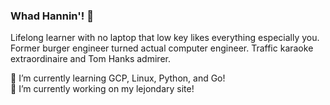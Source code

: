 ### Whad Hannin'! 👋

Lifelong learner with no laptop that low key likes everything especially you.
Former burger engineer turned actual computer engineer.
Traffic karaoke extraordinaire and Tom Hanks admirer.

🌱 I’m currently learning GCP, Linux, Python, and Go!  
🔭 I’m currently working on my lejondary site!

<!--
**Lejondary/Lejondary** is a ✨ _special_ ✨ repository because its `README.md` (this file) appears on your GitHub profile.

Here are some ideas to get you started:

- 🔭 I’m currently working on ...
- 🌱 I’m currently learning ...
- 👯 I’m looking to collaborate on ...
- 🤔 I’m looking for help with ...
- 💬 Ask me about ...
- 📫 How to reach me: ...
- 😄 Pronouns: ...
- ⚡ Fun fact: ...
-->
